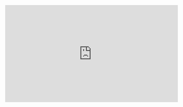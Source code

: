 

<iframe width="560" height="315" src="https://youtu.be/4HKTBvODTOY" frameborder="0" allowfullscreen></iframe>
